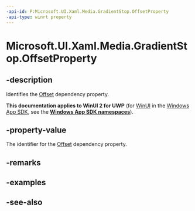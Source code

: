 ```yaml
---
-api-id: P:Microsoft.UI.Xaml.Media.GradientStop.OffsetProperty
-api-type: winrt property
---
```


<!-- Property syntax
public Windows.UI.Xaml.DependencyProperty OffsetProperty { get; }
-->

# Microsoft.UI.Xaml.Media.GradientStop.OffsetProperty

## -description
Identifies the [Offset](gradientstop_offset.md) dependency property.

**This documentation applies to WinUI 2 for UWP** (for [WinUI](/windows/apps/winui/winui3/) in the [Windows App SDK](/windows/apps/windows-app-sdk/), see the **[Windows App SDK namespaces](/windows/windows-app-sdk/api/winrt/)**).

## -property-value
The identifier for the [Offset](gradientstop_offset.md) dependency property.

## -remarks

## -examples

## -see-also
